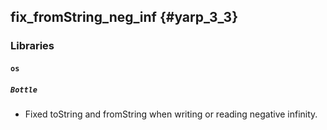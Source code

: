 fix_fromString_neg_inf {#yarp_3_3}
----------------------

### Libraries

#### `os`

##### `Bottle`

* Fixed toString and fromString when writing or reading negative infinity.
